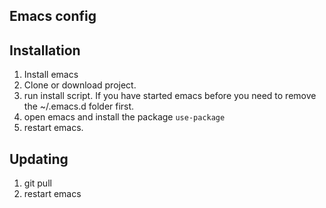 Emacs config
-------

## Installation
1. Install emacs
2. Clone or download project.
3. run install script. If you have started emacs before you need to remove the ~/.emacs.d folder first.
4. open emacs and install the package `use-package`
5. restart emacs.

## Updating
1. git pull
2. restart emacs
